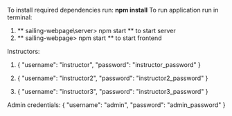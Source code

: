 To install required dependencies run: **npm install**
To run application run in terminal: 
1. ** sailing-webpage\server> npm start ** to start server
2. ** sailing-webpage> npm start ** to start frontend

Instructors:
1. {
  "username": "instructor",
  "password": "instructor_password"
}

2. {
  "username": "instructor2",
  "password": "instructor2_password"
}

3. {
  "username": "instructor3",
  "password": "instructor3_password"
}

Admin credentials: 
{
  "username": "admin",
  "password": "admin_password"
}
